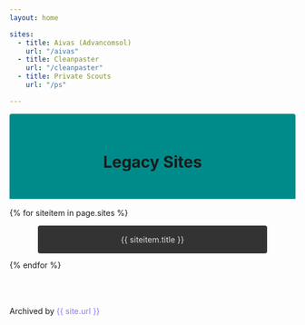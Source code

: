 ```yaml
---
layout: home

sites:
  - title: Aivas (Advancomsol)
    url: "/aivas"
  - title: Cleanpaster
    url: "/cleanpaster"
  - title: Private Scouts
    url: "/ps"

---
```


<div style="width:100%;height:150px;background-color:darkcyan;border-radius:0.25rem 0.25rem 0px 0px;display:flex;align-items:center;justify-content:center;cursor:default;margin-bottom:1rem;">
<h1>Legacy Sites</h1>
</div>

{% for siteitem in page.sites %}
<div style="text-align:center;width:80%;margin:0.75rem auto;">
<a href="{{ site.baseurl }}{{ siteitem.url }}">
<div class="hover" style="padding:1rem 2rem;border-radius:0.25rem;">{{ siteitem.title }}</div>
</a>
</div>
{% endfor %}

<div style="padding-top:4rem;">
Archived by <a href="{{ site.url }}" style="color:#9077ff;">{{ site.url }}</a>
</div>

<style>
a {
  color: #ddd;
  text-decoration: none;
}
.hover {
  background-color:#333;
  transition: all 0.2s ease;
}
.hover:hover {
  background-color:#444;
}